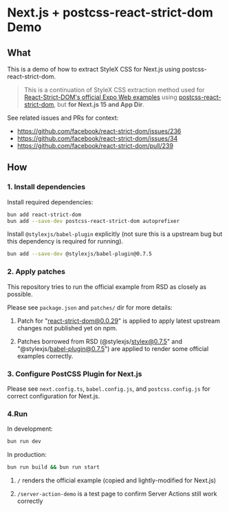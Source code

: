 # Next.js + postcss-react-strict-dom Demo

## What
This is a demo of how to extract StyleX CSS for Next.js using postcss-react-strict-dom.

> This is a continuation of StyleX CSS extraction method used for [React-Strict-DOM's official Expo Web examples](https://github.com/facebook/react-strict-dom) using [postcss-react-strict-dom](https://github.com/javascripter/postcss-react-strict-dom), but **for Next.js 15 and App Dir**.

See related issues and PRs for context:

- https://github.com/facebook/react-strict-dom/issues/236
- https://github.com/facebook/react-strict-dom/issues/34
- https://github.com/facebook/react-strict-dom/pull/239

## How

### 1. Install dependencies

Install required dependencies:

```bash
bun add react-strict-dom
bun add --save-dev postcss-react-strict-dom autoprefixer
```

Install `@stylexjs/babel-plugin` explicitly (not sure this is a upstream bug but this dependency is required for running).

```bash
bun add --save-dev @stylexjs/babel-plugin@0.7.5
```

### 2. Apply patches

This repository tries to run the official example from RSD as closely as possible.

Please see `package.json` and `patches/` dir for more details:

1. Patch for "react-strict-dom@0.0.29" is applied to apply latest upstream changes not published yet on npm.

1. Patches borrowed from RSD (@stylexjs/stylex@0.7.5" and "@stylexjs/babel-plugin@0.7.5") are applied to render some official examples correctly.

### 3. Configure PostCSS Plugin for Next.js

Please see `next.config.ts`, `babel.config.js`, and `postcss.config.js` for correct configuration for Next.js.

### 4.Run

In development:

```bash
bun run dev
```

In production:

```bash
bun run build && bun run start
```

1. `/` renders the official example (copied and lightly-modified for Next.js)

2. `/server-action-demo` is a test page to confirm Server Actions still work correctly
